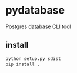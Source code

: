 # pydatabase
Postgres database CLI tool

## install

```bash
python setup.py sdist
pip install .
```
